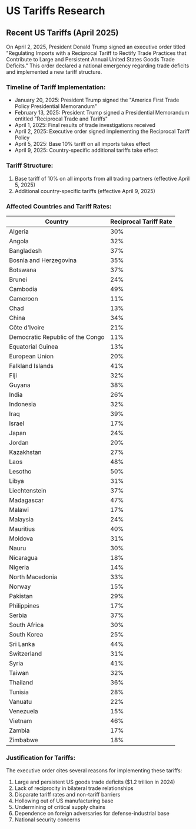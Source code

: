 # US Tariffs Research

## Recent US Tariffs (April 2025)

On April 2, 2025, President Donald Trump signed an executive order titled "Regulating Imports with a Reciprocal Tariff to Rectify Trade Practices that Contribute to Large and Persistent Annual United States Goods Trade Deficits." This order declared a national emergency regarding trade deficits and implemented a new tariff structure.

### Timeline of Tariff Implementation:
- January 20, 2025: President Trump signed the "America First Trade Policy Presidential Memorandum"
- February 13, 2025: President Trump signed a Presidential Memorandum entitled "Reciprocal Trade and Tariffs"
- April 1, 2025: Final results of trade investigations received
- April 2, 2025: Executive order signed implementing the Reciprocal Tariff Policy
- April 5, 2025: Base 10% tariff on all imports takes effect
- April 9, 2025: Country-specific additional tariffs take effect

### Tariff Structure:
1. Base tariff of 10% on all imports from all trading partners (effective April 5, 2025)
2. Additional country-specific tariffs (effective April 9, 2025)

### Affected Countries and Tariff Rates:

| Country | Reciprocal Tariff Rate |
|---------|------------------------|
| Algeria | 30% |
| Angola | 32% |
| Bangladesh | 37% |
| Bosnia and Herzegovina | 35% |
| Botswana | 37% |
| Brunei | 24% |
| Cambodia | 49% |
| Cameroon | 11% |
| Chad | 13% |
| China | 34% |
| Côte d'Ivoire | 21% |
| Democratic Republic of the Congo | 11% |
| Equatorial Guinea | 13% |
| European Union | 20% |
| Falkland Islands | 41% |
| Fiji | 32% |
| Guyana | 38% |
| India | 26% |
| Indonesia | 32% |
| Iraq | 39% |
| Israel | 17% |
| Japan | 24% |
| Jordan | 20% |
| Kazakhstan | 27% |
| Laos | 48% |
| Lesotho | 50% |
| Libya | 31% |
| Liechtenstein | 37% |
| Madagascar | 47% |
| Malawi | 17% |
| Malaysia | 24% |
| Mauritius | 40% |
| Moldova | 31% |
| Nauru | 30% |
| Nicaragua | 18% |
| Nigeria | 14% |
| North Macedonia | 33% |
| Norway | 15% |
| Pakistan | 29% |
| Philippines | 17% |
| Serbia | 37% |
| South Africa | 30% |
| South Korea | 25% |
| Sri Lanka | 44% |
| Switzerland | 31% |
| Syria | 41% |
| Taiwan | 32% |
| Thailand | 36% |
| Tunisia | 28% |
| Vanuatu | 22% |
| Venezuela | 15% |
| Vietnam | 46% |
| Zambia | 17% |
| Zimbabwe | 18% |

### Justification for Tariffs:
The executive order cites several reasons for implementing these tariffs:
1. Large and persistent US goods trade deficits ($1.2 trillion in 2024)
2. Lack of reciprocity in bilateral trade relationships
3. Disparate tariff rates and non-tariff barriers
4. Hollowing out of US manufacturing base
5. Undermining of critical supply chains
6. Dependence on foreign adversaries for defense-industrial base
7. National security concerns
